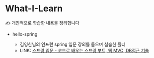 # What-I-Learn
✍️ 개인적으로 학습한 내용을 정리합니다

* hello-spring

	* 김영한님의 인프런 spring 입문 강의를 들으며 실습한 폴더
	* LINK: [스프링 입문 - 코드로 배우는 스프링 부트, 웹 MVC, DB접근 기술](https://www.inflearn.com/course/스프링-입문-스프링부트/dashboard)